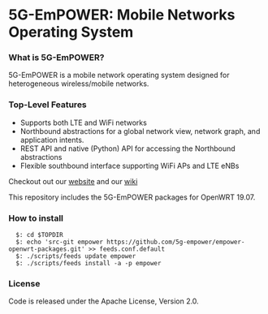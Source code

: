 5G-EmPOWER: Mobile Networks Operating System
============================================

### What is 5G-EmPOWER?
5G-EmPOWER is a mobile network operating system designed for heterogeneous wireless/mobile networks.

### Top-Level Features
* Supports both LTE and WiFi networks
* Northbound abstractions for a global network view, network graph, and application intents.
* REST API and native (Python) API for accessing the Northbound abstractions
* Flexible southbound interface supporting WiFi APs and LTE eNBs

Checkout out our [website](http://5g-empower.io/) and our [wiki](https://github.com/5g-empower/5g-empower.github.io/wiki)

This repository includes the 5G-EmPOWER packages for OpenWRT 19.07.

### How to install

```
  $: cd $TOPDIR
  $: echo 'src-git empower https://github.com/5g-empower/empower-openwrt-packages.git' >> feeds.conf.default
  $: ./scripts/feeds update empower
  $: ./scripts/feeds install -a -p empower
```
### License
Code is released under the Apache License, Version 2.0.
